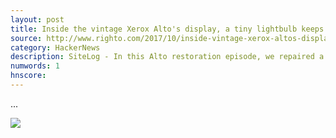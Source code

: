 ```yaml
---
layout: post
title: Inside the vintage Xerox Alto's display, a tiny lightbulb keeps it working
source: http://www.righto.com/2017/10/inside-vintage-xerox-altos-display-tiny.html
category: HackerNews
description: SiteLog - In this Alto restoration episode, we repaired a second CRT display, exercising our TV repair skills and discovering a tiny mysterious lightb...
numwords: 1
hnscore: 
---
```


...

![](https://lh3.googleusercontent.com/-aFvXo1etLt0/WeIvOSeRR5I/AAAAAAABFY8/pijQPWe9tMgO09NlZiceDpn-omuQW90LgCHMYBhgL/w1200-h630-p-k-no-nu/alto-mandelbrot-full.jpg)
<!--description-->